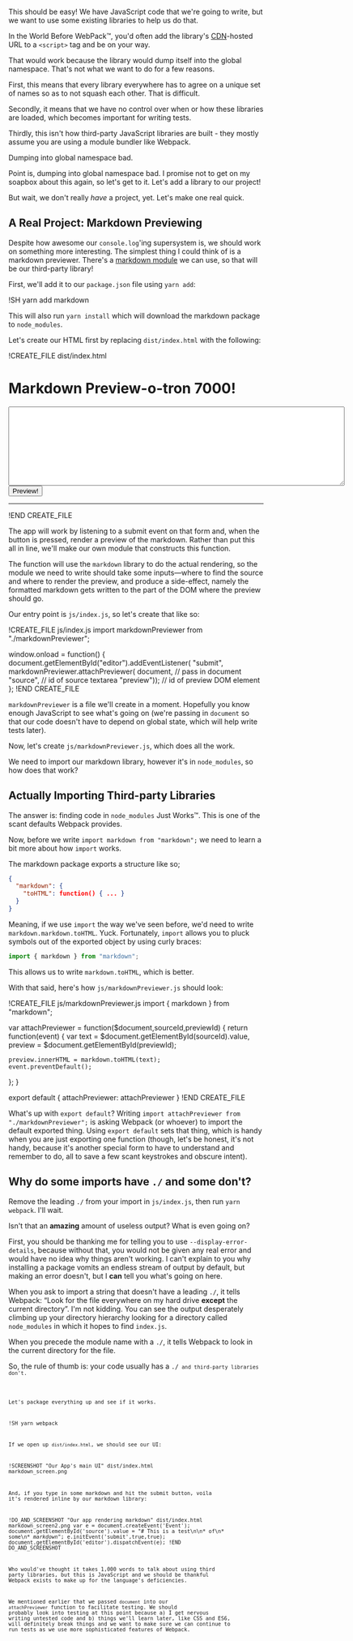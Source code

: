 This should be easy!  We have JavaScript code that we're going to write, but we want to use some existing libraries to help us do that.

In the World Before WebPack™, you'd often add the library's [CDN](https://en.wikipedia.org/wiki/Content_delivery_network)-hosted URL to a `<script>` tag and be on your way.

That would work because the library would dump itself into the global namespace.  That's not what we want to do for a few reasons.

First, this means that every library everywhere has to agree on a unique set of names so as to not squash each other.  That is difficult.

Secondly, it means that we have no control over when or how these libraries are loaded, which becomes important for writing tests.

Thirdly, this isn't how third-party JavaScript libraries are built - they mostly assume you are using a module bundler like
Webpack.

<aside class="pullquote">Dumping into global namespace bad.</aside>

Point is, dumping into global namespace bad.  I promise not to get on my soapbox about this again, so let's get to it.  Let's add a library to our project!

But wait, we don't really *have* a project, yet.  Let's make one real quick.

## A Real Project: Markdown Previewing

Despite how awesome our `console.log`'ing supersystem is, we should work on something more interesting.  The simplest thing I
could think of is a markdown previewer.  There's a [markdown module][markdown] we can use, so that will be our third-party library!

[markdown]: https://github.com/evilstreak/markdown-js

First, we'll add it to our `package.json` file using `yarn add`:

!SH yarn add markdown

This will also run `yarn install` which will download the markdown package to `node_modules`.

Let's create our HTML first by replacing `dist/index.html` with the following:

!CREATE_FILE dist/index.html
<!DOCTYPE html>
<html>
  <head>
    <script src="bundle.js"></script>
  </head>
  <body>
    <h1>Markdown Preview-o-tron 7000!</h1>
    <form id="editor">
      <textarea id="source" rows="10" cols="80"></textarea>
      <br>
      <input type="submit" value="Preview!">
    </form>
    <hr>
    <section id="preview">
    </section>
  </body>
</html>
!END CREATE_FILE

The app will work by listening to a submit event on that form and, when the button is pressed, render a preview of the
markdown.  Rather than put this all in line, we'll make our own module that constructs this function.

The function will use the `markdown` library to do the actual rendering, so the module we need to write should take some
inputs—where to find the source and where to render the preview, and produce a side-effect, namely the formatted markdown gets
written to the part of the DOM where the preview should go.

Our entry point is `js/index.js`, so let's create that like so:

!CREATE_FILE js/index.js
import markdownPreviewer from "./markdownPreviewer";

window.onload = function() {
  document.getElementById("editor").addEventListener(
      "submit",
      markdownPreviewer.attachPreviewer(
        document,    // pass in document
        "source",    // id of source textarea
        "preview")); // id of preview DOM element
};
!END CREATE_FILE

`markdownPreviewer` is a file we'll create in a moment.  Hopefully you know enough JavaScript to see what's going on (we're
passing in `document` so that our code doesn't have to depend on global state, which will help write tests later).

Now, let's create `js/markdownPreviewer.js`, which does all the work.

We need to import our markdown library, however it's in `node_modules`, so how does that work?

## Actually Importing Third-party Libraries

The answer is: finding code in `node_modules` Just Works™.  This is one of the scant defaults Webpack provides.

Now, before we write `import markdown from "markdown";` we need to learn a bit more about how `import` works.

The markdown package exports a structure like so;

```json
{
  "markdown": {
    "toHTML": function() { ... }
  }
}
```

Meaning, if we use `import` the way we've seen before, we'd need to write `markdown.markdown.toHTML`.  Yuck.  Fortunately, `import` allows you to pluck symbols out of the exported object by using curly braces:

```javascript
import { markdown } from "markdown";
```

This allows us to write `markdown.toHTML`, which is better.

With that said, here's how `js/markdownPreviewer.js` should look:

!CREATE_FILE js/markdownPreviewer.js
import { markdown } from "markdown";

var attachPreviewer = function($document,sourceId,previewId) {
  return function(event) {
    var text    = $document.getElementById(sourceId).value,
        preview = $document.getElementById(previewId);

    preview.innerHTML = markdown.toHTML(text);
    event.preventDefault();
  };
}

export default {
  attachPreviewer: attachPreviewer
}
!END CREATE_FILE

What's up with `export default`? Writing `import attachPreviewer from "./markdownPreviewer";` is asking Webpack (or whoever) to import the default exported thing.  Using `export default` sets that thing, which is handy when you are just exporting one function (though, let's be honest, it's not handy, because it's another special form to have to understand and remember to do, all to save a few scant keystrokes and obscure intent).

<aside class="sidebar">
<h1>Why do some imports have <code>./</code> and some don't?</h1>
<p>
Remove the leading <code>./</code> from your import in <code>js/index.js</code>, then run <code>yarn webpack</code>.  I'll wait.
</p>
<p>
Isn't that an <strong>amazing</strong> amount of useless output?  What is even going on?
</p>
<p>
First, you should be thanking me for telling you to use <code>--display-error-details</code>, because without that, you would not
be given any real error and would have no idea why things aren't working.  I can't explain to you why installing a package vomits
an endless stream of output by default, but making an error doesn't, but I <strong>can</strong> tell you what's going on here.
</p>
<p>
When you ask to import a string that doesn't have a leading <code>./</code>, it tells Webpack: “Look for the file everywhere on
my hard drive <strong>except</strong> the current directory”.  I'm not kidding.  You can see the output desperately climbing up
your directory hierarchy looking for a directory called <code>node_modules</code> in which it hopes to find
<code>index.js</code>.
</p>
<p>
When you precede the module name with a <code>./</code>, it tells Webpack to look in the current directory for the file.
</p>
<p>
So, the rule of thumb is: your code usually has a <code>./<code> and third-party libraries don't.
</aside>

Let's package everything up and see if it works.

!SH yarn webpack

If we open up `dist/index.html`, we should see our UI:

!SCREENSHOT "Our App's main UI" dist/index.html markdown_screen.png

And, if you type in some markdown and hit the submit button, voila it's rendered inline by our markdown library:

!DO_AND_SCREENSHOT "Our app rendering markdown" dist/index.html markdown_screen2.png
var e = document.createEvent('Event'); 
document.getElementById('source').value = "# This is a test\n\n* of\n* some\n* _markdown_"; 
e.initEvent('submit',true,true); 
document.getElementById('editor').dispatchEvent(e);
!END DO_AND_SCREENSHOT

Who would've thought it takes 1,000 words to talk about using third party libraries, but this is JavaScript and we
should be thankful Webpack exists to make up for the language's deficiencies.

We mentioned earlier that we passed `document` into our `attachPreviewer` function to facilitate testing.  We
should probably look into testing at this point because a) I get nervous writing untested code and b) things we'll
learn later, like CSS and ES6, will definitely break things and we want to make sure we can continue to run tests
as we use more sophisticated features of Webpack.
